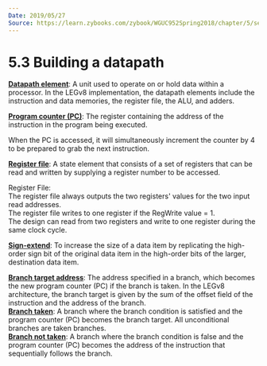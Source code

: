 ```yaml
---
Date: 2019/05/27
Source: https://learn.zybooks.com/zybook/WGUC952Spring2018/chapter/5/section/3
---
```


# 5.3 Building a datapath

<u>**Datapath element**</u>: A unit used to operate on or hold data within a processor. In the LEGv8 implementation, the datapath elements include the instruction and data memories, the register file, the ALU, and adders.

<u>**Program counter (PC)**</u>: The register containing the address of the instruction in the program being executed.

When the PC is accessed, it will simultaneously increment the counter by 4 to be prepared to grab the next instruction.

<u>**Register file**</u>: A state element that consists of a set of registers that can be read and written by supplying a register number to be accessed.

Register File:  
The register file always outputs the two registers' values for the two input read addresses.  
The register file writes to one register if the RegWrite value = 1.  
The design can read from two registers and write to one register during the same clock cycle.

<u>**Sign-extend**</u>: To increase the size of a data item by replicating the high-order sign bit of the original data item in the high-order bits of the larger, destination data item.

<u>**Branch target address**</u>: The address specified in a branch, which becomes the new program counter (PC) if the branch is taken. In the LEGv8 architecture, the branch target is given by the sum of the offset field of the instruction and the address of the branch.  
<u>**Branch taken**</u>: A branch where the branch condition is satisfied and the program counter (PC) becomes the branch target. All unconditional branches are taken branches.  
<u>**Branch not taken**</u>: A branch where the branch condition is false and the program counter (PC) becomes the address of the instruction that sequentially follows the branch.
